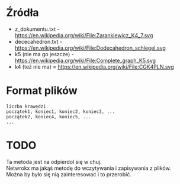 # Źródła

- z_dokumentu.txt - https://en.wikipedia.org/wiki/File:Zarankiewicz_K4_7.svg
- dececahedron.txt - https://en.wikipedia.org/wiki/File:Dodecahedron_schlegel.svg
- k5 (nie ma go jeszcze) - https://en.wikipedia.org/wiki/File:Complete_graph_K5.svg
- k4 (też nie ma) = https://en.wikipedia.org/wiki/File:CGK4PLN.svg

# Format plików

```
liczba krawędzi
początek1, koniec1, koniec2, koniec3, ...
początek2, koniec4, koniec5, ...
...
```

# TODO

Ta metoda jest na odpierdol się w chuj. \
Netwrokx ma jakąś metodę do wczytywania i zapisywania z plików. \
Można by było się nią zainteresować i to przerobić.